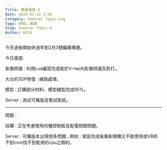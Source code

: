 ```yaml
---
Title: 專題進度-6
Date: 2020-01-21 3:50
Category: Seminar Topic-Log
Tags: KMOL-專題
Slug: Seminar Topic-6
Author: HCSU
---
```


今天過後開始休過年到2月3號繼續專題。

今日進度:

影像辨識 : 利用Lua編寫完成能於V-rep內影像辨識及對打。

大台的3DP修復 : 線路處理。

模型 : 訂購部分材料、模型繪製完成95%。

Server : 測試可攜版並嘗試架設。

---

問題 : 

採購 : 正在考慮使用何種控制板及配電相關問題。

Server : 可攜版本出現很多問題...例如 : 架設完成後重新開機又不能使用或VB抓不到com找不到能用的cpu之類的。
